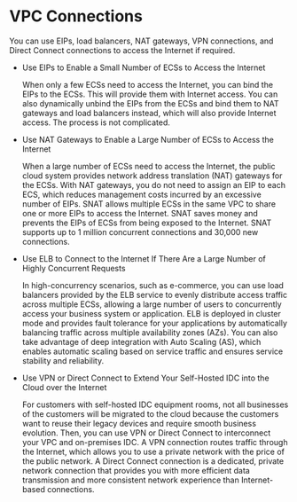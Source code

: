 # VPC Connections<a name="overview_0001"></a>

You can use EIPs, load balancers, NAT gateways, VPN connections, and Direct Connect connections to access the Internet if required.

-   Use EIPs to Enable a Small Number of ECSs to Access the Internet

    When only a few ECSs need to access the Internet, you can bind the EIPs to the ECSs. This will provide them with Internet access. You can also dynamically unbind the EIPs from the ECSs and bind them to NAT gateways and load balancers instead, which will also provide Internet access. The process is not complicated. 


-   Use NAT Gateways to Enable a Large Number of ECSs to Access the Internet

    When a large number of ECSs need to access the Internet, the public cloud system provides network address translation \(NAT\) gateways for the ECSs. With NAT gateways, you do not need to assign an EIP to each ECS, which reduces management costs incurred by an excessive number of EIPs. SNAT allows multiple ECSs in the same VPC to share one or more EIPs to access the Internet. SNAT saves money and prevents the EIPs of ECSs from being exposed to the Internet. SNAT supports up to 1 million concurrent connections and 30,000 new connections. 

-   Use ELB to Connect to the Internet If There Are a Large Number of Highly Concurrent Requests

    In high-concurrency scenarios, such as e-commerce, you can use load balancers provided by the ELB service to evenly distribute access traffic across multiple ECSs, allowing a large number of users to concurrently access your business system or application. ELB is deployed in cluster mode and provides fault tolerance for your applications by automatically balancing traffic across multiple availability zones \(AZs\). You can also take advantage of deep integration with Auto Scaling \(AS\), which enables automatic scaling based on service traffic and ensures service stability and reliability.

-   Use VPN or Direct Connect to Extend Your Self-Hosted IDC into the Cloud over the Internet

    For customers with self-hosted IDC equipment rooms, not all businesses of the customers will be migrated to the cloud because the customers want to reuse their legacy devices and require smooth business evolution. Then, you can use VPN or Direct Connect to interconnect your VPC and on-premises IDC. A VPN connection routes traffic through the Internet, which allows you to use a private network with the price of the public network. A Direct Connect connection is a dedicated, private network connection that provides you with more efficient data transmission and more consistent network experience than Internet-based connections.


